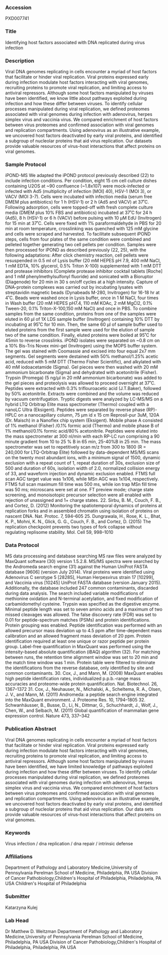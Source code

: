 ### Accession
PXD007741

### Title
Identifying host factors associated with DNA replicated during virus infection

### Description
Viral DNA genomes replicating in cells encounter a myriad of host factors that facilitate or hinder viral replication. Viral proteins expressed early during infection modulate host factors interacting with viral genomes, recruiting proteins to promote viral replication, and limiting access to antiviral repressors. Although some host factors manipulated by viruses have been identified, we know little about pathways exploited during infection and how these differ between viruses. To identify cellular processes manipulated during viral replication, we defined proteomes associated with viral genomes during infection with adenovirus, herpes simplex virus and vaccinia virus. We compared enrichment of host factors between virus proteomes and confirmed association with viral genomes and replication compartments. Using adenovirus as an illustrative example, we uncovered host factors deactivated by early viral proteins, and identified a subgroup of nucleolar proteins that aid virus replication. Our datasets provide valuable resources of virus-host interactions that affect proteins on viral genomes.

### Sample Protocol
iPOND-MS We adapted the iPOND protocol previously described (22) to include infection conditions. Per condition, eight 15 cm cell culture dishes containing U2OS at ~90 confluence (~1.8x107) were mock-infected or infected with Ad5 (multiplicity of infection [MOI] 40), HSV-1 (MOI 3), or VACV (MOI 3-7). Cells were incubated with infection media (serum free DMEM plus antibiotics) for 1 h (HSV-1) or 2 h (Ad5 and VACV) at 37˚C. Following adsorption, cells were topped-off with fresh complete culture media (DMEM plus 10% FBS and antibiotics) incubated at 37˚C for 24 h (Ad5), 8 h (HSV-1) or 6 h (VACV) before pulsing with 10 µM EdU (Invitrogen) for 15 min at 37˚C. Cells were fixed with 1% paraformaldehyde in PBS for 20 min at room temperature, crosslinking was quenched with 125 mM glycine and cells were scraped and harvested. To facilitate subsequent iPOND steps, cells from four plates of the same condition were combined and pelleted together generating two cell pellets per condition. Samples were then processed for iPOND as described previously (22, 25), with the following adaptations: After click chemistry reaction, cell pellets were resuspended in 0.5 ml of Lysis buffer (20 mM HEPES pH 7.9, 400 mM NaCl, 1 mM EDTA, 10% glycerol, 0.5% Triton X-100) supplemented with 1 mM DTT and protease inhibitors (Complete protease inhibitor cocktail tablets [Roche] and 1 mM phenylmethylsulfonyl fluoride) and sonicated with a Bioruptor (Diagenode) for 20 min in 30 s on/off cycles at a high intensity. Capture of DNA-protein complexes was carried out by incubating lysates with streptavidin magnetic beads (Dynabeads M-280, Invitrogen) for 16-18 hr at 4˚C. Beads were washed once in Lysis buffer, once in 1 M NaCl, four times in Wash buffer (20 mM HEPES pH7.4, 110 mM KOAc, 2 mM MgCl2, 0.1% Tween-20, 0.1% Triton-X-100,150 mM NaCl) and once in PBS. To combine samples from the same condition, proteins from one of the samples were eluted in 60 µl of 1X LDS sample buffer (Invitrogen) containing 10% DTT by incubating at 95˚C for 10 min. Then, the same 60 µl of sample buffer used to eluted proteins from the first sample were used for the elution of sample two of the same condition. Finally, eluted proteins were boiled at 95˚C for 45min to reverse crosslinks.  iPOND isolates were separated on ~0.8 cm on a 10% Bis-Tris Novex mini-gel (Invitrogen) using the MOPS buffer system. The gel was stained with Coomassie and excised into four equal 2x7 mm segments. Gel segments were destained with 50% methanol/1.25% acetic acid, reduced with 5 mM DTT (Thermo Fisher Scientific), and alkylated with 40 mM iodoacetamide (Sigma). Gel pieces were then washed with 20 mM ammonium bicarbonate (Sigma) and dehydrated with acetonitrile (Fisher).  Trypsin (Promega) (5 ng/µl in 20 mM ammonium bicarbonate) was added to the gel pieces and proteolysis was allowed to proceed overnight at 37˚C.  Peptides were extracted with 0.3% triflouroacetic acid (J.T.Baker), followed by 50% acetonitrile. Extracts were combined and the volume was reduced by vacuum centrifugation. Tryptic digests were analyzed by LC-MS/MS on a hybrid LTQ Orbitrap Elite mass spectrometer (Thermo) coupled with a nanoLC Ultra (Eksigent).  Peptides were separated by reverse phase (RP)-HPLC on a nanocapillary column, 75 μm id x 15 cm Reprosil-pur 3uM, 120A (Dr. Maisch) in a Nanoflex chip system (Eksigent). Mobile phase A consisted of 1% methanol (Fisher) /0.1% formic acid (Thermo) and mobile phase B of 1% methanol/0.1% formic acid/80% acetonitrile. Peptides were eluted into the mass spectrometer at 300 nl/min with each RP-LC run comprising a 90 minute gradient from 10 to 25 % B in 65 min, 25-40%B in 25 min. The mass spectrometer was set to repetitively scan m/z from 300 to 1800 (R = 240,000 for LTQ-Orbitrap Elite) followed by data-dependent MS/MS scans on the twenty most abundant ions, with a minimum signal of 1500, dynamic exclusion with a repeat count of 1, repeat duration of 30s, exclusion size of 500 and duration of 60s, isolation width of 2.0, normalized collision energy of 33, and waveform injection and dynamic exclusion enabled. FTMS full scan AGC target value was 1x106, while MSn AGC was 1x104, respectively. FTMS full scan maximum fill time was 500 ms, while ion trap MSn fill time was 50 ms; microscans were set at one.  FT preview mode; charge state screening, and monoisotopic precursor selection were all enabled with rejection of unassigned and 1+ charge states. 22. Sirbu, B. M., Couch, F. B., and Cortez, D. (2012) Monitoring the spatiotemporal dynamics of proteins at replication forks and in assembled chromatin using isolation of proteins on nascent DNA. Nat. Protoc. 7, 594–605 25. Dungrawala, H., Rose, K. L., Bhat, K. P., Mohni, K. N., Glick, G. G., Couch, F. B., and Cortez, D. (2015) The replication checkpoint prevents two types of fork collapse without regulating replisome stability. Mol. Cell 59, 998–1010

### Data Protocol
MS data processing and database searching MS raw files were analyzed by MaxQuant software (30) version 1.5.2.8. MS/MS spectra were searched by the Andromeda search engine (31) against the Human UniProt FASTA database [9606] (version July 2014). Viral proteins were identified using Adenovirus C serotype 5 [28285], Human Herpesvirus strain 17 [10299], and Vaccinia virus [10245] UniProt FASTA database (version January 2015). Additionally, the database included 247 common contaminants, discarded during data analysis. The search included variable modifications of methionine oxidation and N-terminal acetylation, and fixed modification of carbamidomethyl cysteine. Trypsin was specified as the digestive enzyme. Minimal peptide length was set to seven amino acids and a maximum of two missed cleavages was allowed. The false discovery rate (FDR) was set to 0.01 for peptide-spectrum matches (PSMs) and protein identifications. Protein grouping was enabled. Peptide identification was performed with an allowed precursor mass deviation up to 4.5 ppm after time-dependent mass calibration and an allowed fragment mass deviation of 20 ppm. Protein identification required at least one unique or razor peptide per protein group. Label-free quantification in MaxQuant was performed using the intensity-based absolute quantification (iBAQ) algorithm (32). For matching between runs, the retention time alignment window was set to 20 min and the match time window was 1 min. Protein table were filtered to eliminate the identifications from the reverse database, only identified by site and common contaminants.   30. Cox, J., and Mann, M. (2008) MaxQuant enables high peptide identification rates, individualized p.p.b.-range mass accuracies and proteome-wide protein quantification. Nat. Biotechnol. 26, 1367–1372 31. Cox, J., Neuhauser, N., Michalski, A., Scheltema, R. A., Olsen, J. V., and Mann, M. (2011) Andromeda: a peptide search engine integrated into the MaxQuant environment. J. Proteome Res. 10, 1794–1805 32. Schwanhäusser, B., Busse, D., Li, N., Dittmar, G., Schuchhardt, J., Wolf, J., Chen, W., and Selbach, M. (2011) Global quantification of mammalian gene expression control. Nature 473, 337–342

### Publication Abstract
Viral DNA genomes replicating in cells encounter a myriad of host factors that facilitate or hinder viral replication. Viral proteins expressed early during infection modulate host factors interacting with viral genomes, recruiting proteins to promote viral replication, and limiting access to antiviral repressors. Although some host factors manipulated by viruses have been identified, we have limited knowledge of pathways exploited during infection and how these differ between viruses. To identify cellular processes manipulated during viral replication, we defined proteomes associated with viral genomes during infection with adenovirus, herpes simplex virus and vaccinia virus. We compared enrichment of host factors between virus proteomes and confirmed association with viral genomes and replication compartments. Using adenovirus as an illustrative example, we uncovered host factors deactivated by early viral proteins, and identified a subgroup of nucleolar proteins that aid virus replication. Our data sets provide valuable resources of virus-host interactions that affect proteins on viral genomes.

### Keywords
Virus infection / dna replication / dna repair / intrinsic defense

### Affiliations
Department of Pathology and Laboratory Medicine,University of Pennsylvania Perelman School of Medicine, Philadelphia, PA USA  Division of Cancer Pathobiology,Children's Hospital of Philadelphia, Philadelphia, PA USA
Children's Hospital of Philadelphia

### Submitter
Katarzyna Kulej

### Lab Head
Dr Matthew D. Weitzman
Department of Pathology and Laboratory Medicine,University of Pennsylvania Perelman School of Medicine, Philadelphia, PA USA  Division of Cancer Pathobiology,Children's Hospital of Philadelphia, Philadelphia, PA USA


